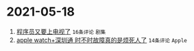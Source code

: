 # 2021-05-18

1. [程序员又要上电视了](https://www.v2ex.com/t/777581) `16条评论` `剧集`
1. [apple watch+深圳通 时不时故障真的是烦死人了](https://www.v2ex.com/t/777575) `14条评论` `Apple`
